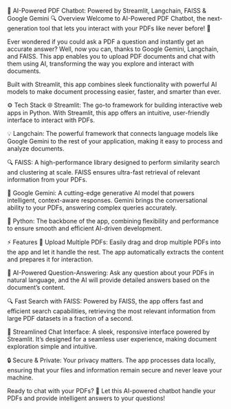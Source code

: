 🚀 AI-Powered PDF Chatbot: Powered by Streamlit, Langchain, FAISS & Google Gemini
🔍 Overview
Welcome to AI-Powered PDF Chatbot, the next-generation tool that lets you interact with your PDFs like never before! 🚀

Ever wondered if you could ask a PDF a question and instantly get an accurate answer? Well, now you can, thanks to Google Gemini, Langchain, and FAISS. This app enables you to upload PDF documents and chat with them using AI, transforming the way you explore and interact with documents.

Built with Streamlit, this app combines sleek functionality with powerful AI models to make document processing easier, faster, and smarter than ever.

⚙️ Tech Stack
🌐 Streamlit: The go-to framework for building interactive web apps in Python. With Streamlit, this app offers an intuitive, user-friendly interface to interact with PDFs.

💡 Langchain: The powerful framework that connects language models like Google Gemini to the rest of your application, making it easy to process and analyze documents.

🔍 FAISS: A high-performance library designed to perform similarity search and clustering at scale. FAISS ensures ultra-fast retrieval of relevant information from your PDFs.

🤖 Google Gemini: A cutting-edge generative AI model that powers intelligent, context-aware responses. Gemini brings the conversational ability to your PDFs, answering complex queries accurately.

🐍 Python: The backbone of the app, combining flexibility and performance to ensure smooth and efficient AI-driven development.

⚡ Features
📂 Upload Multiple PDFs: Easily drag and drop multiple PDFs into the app and let it handle the rest. The app automatically extracts the content and prepares it for interaction.

🧠 AI-Powered Question-Answering: Ask any question about your PDFs in natural language, and the AI will provide detailed answers based on the document’s content.

🔍 Fast Search with FAISS: Powered by FAISS, the app offers fast and efficient search capabilities, retrieving the most relevant information from large PDF datasets in a fraction of a second.

💬 Streamlined Chat Interface: A sleek, responsive interface powered by Streamlit. It’s designed for a seamless user experience, making document exploration simple and intuitive.

🔒 Secure & Private: Your privacy matters. The app processes data locally, ensuring that your files and information remain secure and never leave your machine.

Ready to chat with your PDFs? 🚀
Let this AI-powered chatbot handle your PDFs and provide intelligent answers to your questions!
